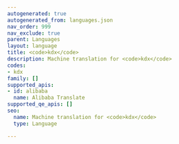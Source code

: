 ```yaml
---
autogenerated: true
autogenerated_from: languages.json
nav_order: 999
nav_exclude: true
parent: Languages
layout: language
title: <code>kdx</code>
description: Machine translation for <code>kdx</code>
codes:
- kdx
family: []
supported_apis:
- id: alibaba
  name: Alibaba Translate
supported_qe_apis: []
seo:
  name: Machine translation for <code>kdx</code>
  type: Language

---
```



